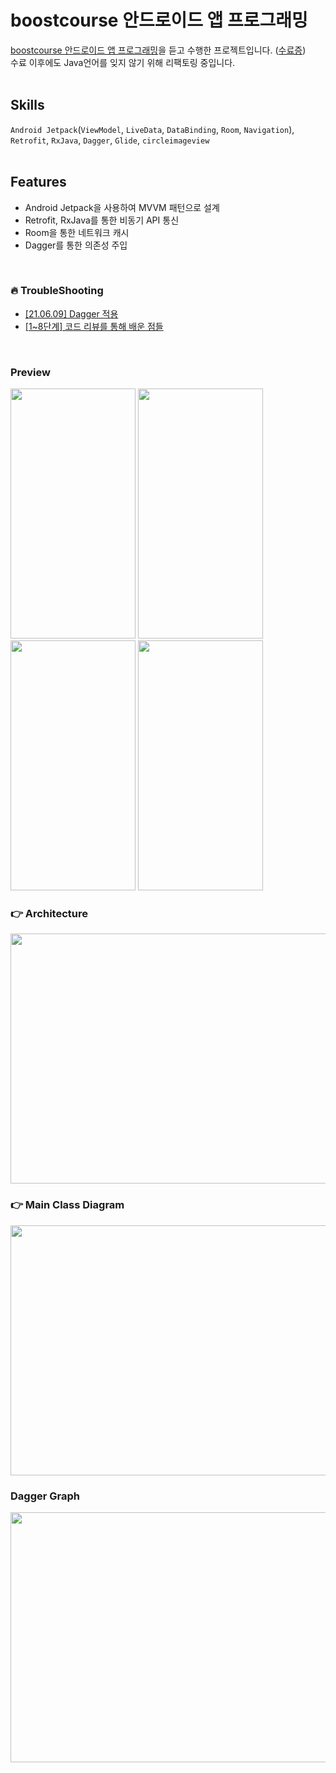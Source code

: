 # boostcourse 안드로이드 앱 프로그래밍
[boostcourse 안드로이드 앱 프로그래밍](https://www.boostcourse.org/mo316)을 듣고 수행한 프로젝트입니다. ([수료증](https://github.com/YunByungKwan/movieapp/wiki/Certificaton-of-boostcourse))<br>
수료 이후에도 Java언어를 잊지 않기 위해 리팩토링 중입니다.<br>
<br>

## Skills
`Android Jetpack`(`ViewModel`, `LiveData`, `DataBinding`, `Room`, `Navigation`), `Retrofit`, `RxJava`, `Dagger`, `Glide`, `circleimageview`<br>
<br>

## Features
- Android Jetpack을 사용하여 MVVM 패턴으로 설계
- Retrofit, RxJava를 통한 비동기 API 통신
- Room을 통한 네트워크 캐시
- Dagger를 통한 의존성 주입
<br>
  
### :fire: TroubleShooting
- [[21.06.09] Dagger 적용](https://github.com/YunByungKwan/movieapp/wiki/%5B21.06.09%5D-Dagger-%EC%A0%81%EC%9A%A9)
- [[1~8단계] 코드 리뷰를 통해 배운 점들](https://github.com/YunByungKwan/movieapp/wiki/%5B1~8%EB%8B%A8%EA%B3%84%5D-%EC%BD%94%EB%93%9C-%EB%A6%AC%EB%B7%B0%EB%A5%BC-%ED%86%B5%ED%95%B4-%EB%B0%B0%EC%9A%B4-%EC%A0%90%EB%93%A4)
<br>

### Preview
<img src="https://user-images.githubusercontent.com/51109517/114910019-58db2680-9e58-11eb-89d4-2d0bb74286fd.gif" width=200 height=400/> <img src="https://user-images.githubusercontent.com/51109517/114910046-62fd2500-9e58-11eb-98ac-8948f5db6e2c.gif" width=200 height=400/>
 <img src="https://user-images.githubusercontent.com/51109517/114910106-77412200-9e58-11eb-86b3-f78ec8b03ea8.gif" width=200 height=400/> <img src="https://user-images.githubusercontent.com/51109517/114910698-2aaa1680-9e59-11eb-9f7d-7e0237ff6a50.gif" width=200 height=400/>
  
### :point_right: Architecture
<img src="https://user-images.githubusercontent.com/51109517/116196588-aa47b780-a76e-11eb-8e2c-9dc4ba11f1bd.png" width=700 height=400/>

### :point_right: Main Class Diagram
<img src="https://user-images.githubusercontent.com/51109517/119027411-4026d900-b9e1-11eb-92e2-d01a7c324545.png" width=700 height=400/>

### Dagger Graph
<img src="https://user-images.githubusercontent.com/51109517/121364649-f17eb600-c972-11eb-9ab8-ed6991c93dcb.png" width=700 height=400/>

